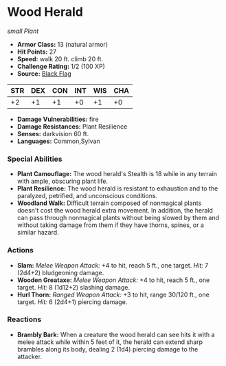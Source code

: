 # Wood Herald

*small* *Plant*

- **Armor Class:** 13 (natural armor)
- **Hit Points:** 27 
- **Speed:** walk 20 ft. climb 20 ft.
- **Challenge Rating:** 1/2 (100 XP)
- **Source:** [Black Flag](https://koboldpress.com/kpstore/product/tovrpg-pg-mv/)

| STR | DEX | CON | INT | WIS | CHA |
| --- | --- | --- | --- | --- | --- |
| +2 | +1 | +1 | +0 | +1 | +0 |

- **Damage Vulnerabilities:** fire
- **Damage Resistances:** Plant Resilience
- **Senses:** darkvision 60 ft.
- **Languages:** Common,Sylvan

### Special Abilities

- **Plant Camouflage:** The wood herald's Stealth is 18 while in any terrain with ample, obscuring plant life.
- **Plant Resilience:** The wood herald is resistant to exhaustion and to the paralyzed, petrified, and unconscious conditions.
- **Woodland Walk:** Difficult terrain composed of nonmagical plants doesn't cost the wood herald extra movement. In addition, the herald can pass through nonmagical plants without being slowed by them and without taking damage from them if they have thorns, spines, or a similar hazard.

### Actions

- **Slam:** _Melee Weapon Attack:_ +4 to hit, reach 5 ft., one target. _Hit:_ 7 (2d4+2) bludgeoning damage.
- **Wooden Greataxe:** _Melee Weapon Attack:_ +4 to hit, reach 5 ft., one target. _Hit:_ 8 (1d12+2) slashing damage.
- **Hurl Thorn:** _Ranged Weapon Attack:_ +3 to hit, range 30/120 ft., one target. _Hit:_ 6 (2d4+1) piercing damage.

### Reactions

- **Brambly Bark:** When a creature the wood herald can see hits it with a melee attack while within 5 feet of it, the herald can extend sharp brambles along its body, dealing 2 (1d4) piercing damage to the attacker.
